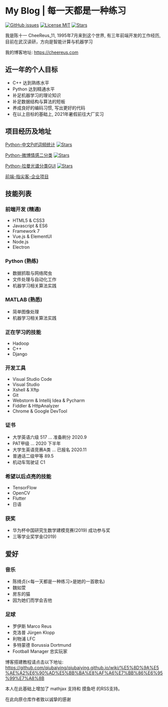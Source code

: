 # My Blog | 每一天都是一种练习

[![GitHub issues](https://img.shields.io/github/issues/Cheereus/cheereus.github.io.svg?style=flat)](https://github.com/Cheereus/cheereus.github.io/issues)
[![License MIT](https://img.shields.io/badge/license-MIT-blue.svg?style=flat)](https://github.com/home-assistant/home-assistant-iOS/blob/master/LICENSE)
[![Stars](https://img.shields.io/github/stars/Cheereus/cheereus.github.io.svg?style=social&label=Star)](https://github.com/Cheereus/cheereus.github.io)

我是陈十一 CheeReus_11, 1995年7月来到这个世界, 有三年前端开发的工作经历, 目前在武汉读研，方向是智能计算与机器学习

我的博客地址: <https://cheereus.com>

## 近一年的个人目标

* C++ 达到熟练水平
* Python 达到精通水平
* 补足机器学习的理论知识
* 补足数据结构与算法的短板
* 养成良好的编码习惯, 写出更好的代码
* 在以上目标的基础上, 2021年暑假前往大厂实习

## 项目经历及地址

[Python-中文Pdf词频统计](https://github.com/Cheereus/PdfSplitter) [![Stars](https://img.shields.io/github/stars/Cheereus/cheereus.github.io.svg?style=social&label=Star)](https://github.com/Cheereus/PdfSplitter)

[Python-微博情感二分类](https://github.com/Cheereus/WeiboEmotionAnalyzer) [![Stars](https://img.shields.io/github/stars/Cheereus/cheereus.github.io.svg?style=social&label=Star)](https://github.com/Cheereus/WeiboEmotionAnalyzer)

[Python-拉曼光谱分类GUI](https://github.com/Cheereus/PyQt5-RamanSpectraClassification) [![Stars](https://img.shields.io/github/stars/Cheereus/cheereus.github.io.svg?style=social&label=Star)](https://github.com/Cheereus/PyQt5-RamanSpectraClassification)

[前端-指尖客-企业项目](https://www.zhijianke.cc)

## 技能列表

### 前端开发 (精通)

* HTML5 & CSS3
* Javascript & ES6
* Framework 7
* Vue.js & ElementUI
* Node.js
* Electron

### Python (熟练)

* 数据抓取与网络爬虫
* 文件处理与自动化工作
* 机器学习相关算法实践

### MATLAB (熟悉)

* 简单图像处理
* 机器学习相关算法实践

### 正在学习的技能

* Hadoop
* C++
* Django

### 开发工具

* Visual Studio Code
* Visual Studio
* Xshell & Xftp
* Git
* Webstorm & Intellij Idea & Pycharm
* Fiddler & HttpAnalyzer
* Chrome & Google DevTool

### 证书

* 大学英语六级 517  ... 准备刷分 2020.9
* PAT甲级   ... 2020 下半年
* 大学生英语竞赛A类   ... 已报名 2020.11
* 普通话二级甲等 89.5
* 机动车驾驶证 C1

### 希望以后点亮的技能

* TensorFlow
* OpenCV
* Flutter
* 日语

### 获奖

* 华为杯中国研究生数学建模竞赛(2019) 成功参与奖
* 三等学业奖学金(2019)

## 爱好

### 音乐

* 陈绮贞(<每一天都是一种练习>是她的一首歌名)
* 魏如萱
* 房东的猫
* 因为她们而学会吉他

### 足球

* 罗伊斯 Marco Reus
* 克洛普 Jürgen Klopp
* 利物浦 LFC
* 多特蒙德 Borussia Dortmund
* Football Manager 忠实玩家

博客搭建教程请点击以下地址:
<https://github.com/qiubaiying/qiubaiying.github.io/wiki/%E5%8D%9A%E5%AE%A2%E6%90%AD%E5%BB%BA%E8%AF%A6%E7%BB%86%E6%95%99%E7%A8%8B>

本人在此基础上增加了 mathjax 支持和 摸鱼吧 的RSS支持。

在此向原仓库作者致以诚挚的感谢
